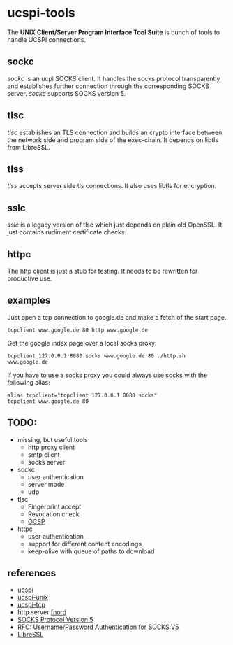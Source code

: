 # ucspi-tools

The **UNIX Client/Server Program Interface Tool Suite** is bunch of tools to
handle UCSPI connections.

## sockc

*sockc* is an ucpi SOCKS client.  It handles the socks protocol transparently
and establishes further connection through the corresponding SOCKS server.
*sockc* supports SOCKS version 5.

## tlsc

*tlsc* establishes an TLS connection and builds an crypto interface between the
network side and program side of the exec-chain.  It depends on libtls from
LibreSSL.

## tlss

*tlss* accepts server side tls connections.  It also uses libtls for encryption.

## sslc

*sslc* is a legacy version of tlsc which just depends on plain old OpenSSL.  It
just contains rudiment certificate checks.

## httpc

The http client is just a stub for testing.  It needs to be rewritten for
productive use.

## examples

Just open a tcp connection to google.de and make a fetch of the start page.

```shell
tcpclient www.google.de 80 http www.google.de
```

Get the google index page over a local socks proxy:

```shell
tcpclient 127.0.0.1 8080 socks www.google.de 80 ./http.sh www.google.de
```

If you have to use a socks proxy you could always use socks with the following
alias:

```shellscript
alias tcpclient="tcpclient 127.0.0.1 8080 socks"
tcpclient www.google.de 80
```

## TODO:
  * missing, but useful tools
    * http proxy client
    * smtp client
    * socks server
  * sockc
    * user authentication
    * server mode
    * udp
  * tlsc
    * Fingerprint accept
    * Revocation check
    * [OCSP](https://en.wikipedia.org/wiki/Online_Certificate_Status_Protocol)
  * httpc
    * user authentication
    * support for different content encodings
    * keep-alive with queue of paths to download

## references
  * [ucspi](http://cr.yp.to/proto/ucspi.txt)
  * [ucspi-unix](http://untroubled.org/ucspi-unix/)
  * [ucspi-tcp](http://cr.yp.to/ucspi-tcp.html)
  * http server [fnord](http://www.fefe.de/fnord/)
  * [SOCKS Protocol Version 5](http://tools.ietf.org/html/rfc1928)
  * [RFC: Username/Password Authentication for SOCKS V5](https://tools.ietf.org/html/rfc1929)
  * [LibreSSL](http://www.libressl.org/)
